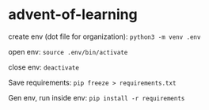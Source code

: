# advent-of-learning

create env (dot file for organization): 
``` python3 -m venv .env ```

open env:
``` source .env/bin/activate ```

close env:
``` deactivate ```

Save requirements: 
``` pip freeze > requirements.txt ```

Gen env, run inside env:
``` pip install -r requirements ```